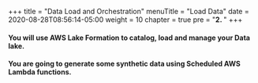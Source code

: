 +++
title = "Data Load and Orchestration"
menuTitle = "Load Data"
date = 2020-08-28T08:56:14-05:00
weight = 10
chapter = true
pre = "<b>2. </b>"
+++

#### You will use AWS Lake Formation to catalog, load and manage your Data lake.


#### You are going to generate some synthetic data using Scheduled AWS Lambda functions.
